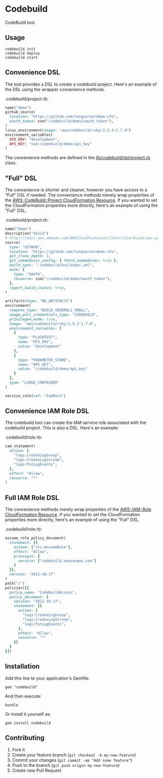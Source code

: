 # Codebuild

CodeBuild tool.

## Usage

    codebuild init
    codebuild deploy
    codebuild start

## Convenience DSL

The tool provides a DSL to create a codebuild project.  Here's an example of the DSL using the wrapper convenience methods.

.codebuild/project.rb:

```ruby
name("demo")
github_source(
  location: "https://github.com/tongueroo/demo-ufo",
  oauth_token: ssm("/codebuild/demo/oauth_token"),
)
linux_environment(image: "aws/codebuild/ruby:2.5.3-1.7.0")
environment_variables(
  UFO_ENV: "development",
  API_KEY: "ssm:/codebuild/demo/api_key"
)
```

The convenience methods are defined in the [lib/codebuild/dsl/project.rb](lib/codebuild/dsl/project.rb) class.

## "Full" DSL

The convenience is shorter and cleaner, however you have access to a "Full" DSL if needed. The convenience methods merely wrap properties of the [AWS::CodeBuild::Project CloudFormation Resource](https://docs.aws.amazon.com/AWSCloudFormation/latest/UserGuide/aws-resource-codebuild-project.html).  If you wanted to set the CloudFormation properties more directly, here's an example of using the "Full" DSL.

.codebuild/project.rb:

```ruby
name("demo")
description("desc2")
# https://docs.aws.amazon.com/AWSCloudFormation/latest/UserGuide/aws-properties-codebuild-project-source.html
source(
  type: "GITHUB",
  location: "https://github.com/tongueroo/demo-ufo",
  git_clone_depth: 1,
  git_submodules_config: { fetch_submodules: true },
  build_spec: ".codebuild/buildspec.yml",
  auth: {
    type: "OAUTH",
    resource: ssm("/codebuild/demo/oauth_token"),
  },
  report_build_status: true,
)

artifacts(type: "NO_ARTIFACTS")
environment(
  compute_type: "BUILD_GENERAL1_SMALL",
  image_pull_credentials_type: "CODEBUILD",
  privileged_mode: true,
  image: "aws/codebuild/ruby:2.5.3-1.7.0",
  environment_variables: [
    {
      type: "PLAINTEXT",
      name: "UFO_ENV",
      value: "development"
    },
    {
      type: "PARAMETER_STORE",
      name: "API_KEY",
      value: "/codebuild/demo/api_key"
    }
  ],
  type: "LINUX_CONTAINER"
)

service_role(ref: "IamRole")
```

## Convenience IAM Role DSL

The codebuild tool can create the IAM service role associated with the codebuild project. This is also a DSL. Here's an example:

.codebuild/role.rb:

```ruby
iam_statement(
  action: [
    "logs:CreateLogGroup",
    "logs:CreateLogStream",
    "logs:PutLogEvents",
  ],
  effect: "Allow",
  resource: "*"
)
```

## Full IAM Role DSL

The convenience methods merely wrap properties of the [AWS::IAM::Role
 CloudFormation Resource](https://docs.aws.amazon.com/AWSCloudFormation/latest/UserGuide/aws-resource-iam-role.html).  If you wanted to set the CloudFormation properties more directly, here's an example of using the "Full" DSL.

.codebuild/role.rb:

```ruby
assume_role_policy_document(
  statement: [{
    action: ["sts:AssumeRole"],
    effect: "Allow",
    principal: {
      service: ["codebuild.amazonaws.com"]
    }
  }],
  version: "2012-10-17"
)
path("/")
policies([{
  policy_name: "CodeBuildAccess",
  policy_document: {
    version: "2012-10-17",
    statement: [{
      action: [
        "logs:CreateLogGroup",
        "logs:CreateLogStream",
        "logs:PutLogEvents",
      ],
      effect: "Allow",
      resource: "*"
    }]
  }
}])
```

## Installation

Add this line to your application's Gemfile:

    gem "codebuild"

And then execute:

    bundle

Or install it yourself as:

    gem install codebuild

## Contributing

1. Fork it
2. Create your feature branch (`git checkout -b my-new-feature`)
3. Commit your changes (`git commit -am "Add some feature"`)
4. Push to the branch (`git push origin my-new-feature`)
5. Create new Pull Request
